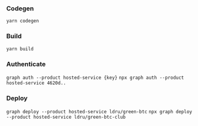 ### Codegen
`yarn codegen`

### Build
`yarn build`

### Authenticate
`graph auth --product hosted-service {key}`
`npx graph auth --product hosted-service 4620d..` 

### Deploy
`graph deploy --product hosted-service ldru/green-btc`
`npx graph deploy --product hosted-service ldru/green-btc-club`
